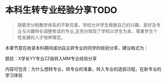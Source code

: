 # 本科生转专业经验分享TODO

> 随着学分制教学体系的不断完善，学校允许学生根据自己的兴趣、爱好及专业与兴趣特长调整修读的专业,这充分体现了学校以学生为本，尊重学生个性发展的人才培养理念。

本章节意在收录本科期间成功自主转专业的同学的经验分享，建议格式为：

题目：X学长YY专业ZZ级转入MM专业经验分享

内容可包含：为什么想转专业，转专业的准备，转入专业的选拔过程，在新专业的学习体验

